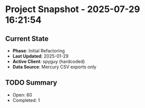 # Project Snapshot - 2025-07-29 16:21:54

## Current State
- **Phase**: Initial Refactoring
- **Last Updated**: 2025-01-29
- **Active Client**: spyguy (hardcoded)
- **Data Source**: Mercury CSV exports only

## TODO Summary
- Open: 60
- Completed: 1

